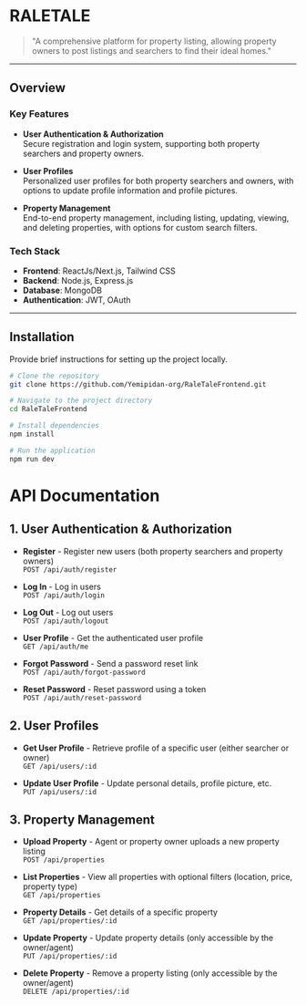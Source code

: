 # RALETALE

> "A comprehensive platform for property listing, allowing property owners to post listings and searchers to find their ideal homes."

---

## Overview



### Key Features

- **User Authentication & Authorization**  
  Secure registration and login system, supporting both property searchers and property owners.

- **User Profiles**  
  Personalized user profiles for both property searchers and owners, with options to update profile information and profile pictures.

- **Property Management**  
  End-to-end property management, including listing, updating, viewing, and deleting properties, with options for custom search filters.

### Tech Stack

- **Frontend**: ReactJs/Next.js, Tailwind CSS
- **Backend**:  Node.js, Express.js
- **Database**: MongoDB
- **Authentication**:  JWT, OAuth

---

## Installation

Provide brief instructions for setting up the project locally.

```bash
# Clone the repository
git clone https://github.com/Yemipidan-org/RaleTaleFrontend.git

# Navigate to the project directory
cd RaleTaleFrontend

# Install dependencies
npm install

# Run the application
npm run dev
```


# API Documentation

## 1. User Authentication & Authorization

- **Register** - Register new users (both property searchers and property owners)  
  `POST /api/auth/register`
  
- **Log In** - Log in users  
  `POST /api/auth/login`
  
- **Log Out** - Log out users  
  `POST /api/auth/logout`
  
- **User Profile** - Get the authenticated user profile  
  `GET /api/auth/me`
  
- **Forgot Password** - Send a password reset link  
  `POST /api/auth/forgot-password`
  
- **Reset Password** - Reset password using a token  
  `POST /api/auth/reset-password`

## 2. User Profiles

- **Get User Profile** - Retrieve profile of a specific user (either searcher or owner)  
  `GET /api/users/:id`
  
- **Update User Profile** - Update personal details, profile picture, etc.  
  `PUT /api/users/:id`

## 3. Property Management

- **Upload Property** - Agent or property owner uploads a new property listing  
  `POST /api/properties`
  
- **List Properties** - View all properties with optional filters (location, price, property type)  
  `GET /api/properties`
  
- **Property Details** - Get details of a specific property  
  `GET /api/properties/:id`
  
- **Update Property** - Update property details (only accessible by the owner/agent)  
  `PUT /api/properties/:id`
  
- **Delete Property** - Remove a property listing (only accessible by the owner/agent)  
  `DELETE /api/properties/:id`
